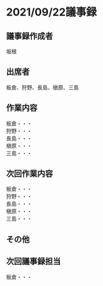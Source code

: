# 2021/09/22議事録


## 議事録作成者
坂根

## 出席者
板倉、狩野、長島、槇原、三島

## 作業内容
板倉・・・<br>
狩野・・・<br>
長島・・・<br>
槇原・・・<br>
三島・・・<br>

## 次回作業内容
板倉・・・<br>
狩野・・・<br>
長島・・・<br>
槇原・・・<br>
三島・・・<br>

## その他

## 次回議事録担当
板倉・・・<br>
